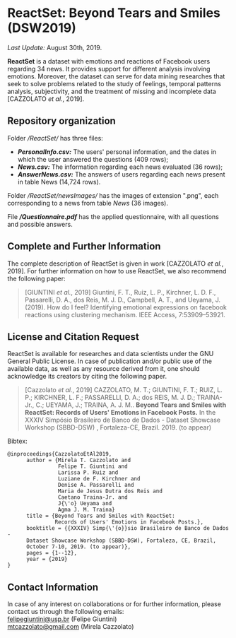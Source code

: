 
# ReactSet: Beyond Tears and Smiles (DSW2019)

*Last Update:* August 30th, 2019.  

**ReactSet** is a dataset with emotions and reactions of Facebook users regarding 34 news. It provides support for different analysis involving emotions. Moreover, the dataset can serve for data mining researches that seek to solve problems related to the study of feelings, temporal patterns analysis, subjectivity, and the treatment of missing and incomplete data [CAZZOLATO *et al.*, 2019].  

## Repository organization

Folder */ReactSet/* has three files:  
- ***PersonalInfo.csv:*** The users' personal information, and the dates in which the user answered the questions (409 rows);  
- ***News.csv:*** The information regarding each news evaluated (36 rows);  
- ***AnswerNews.csv:*** The answers of users regarding each news present in table News (14,724 rows).  

Folder */ReactSet/newsImages/* has the images of extension ".png", each corresponding to a news from table *News* (36 images).  

File ***/Questionnaire.pdf*** has the applied questionnaire, with all questions and possible answers.  

## Complete and Further Information
The complete description of ReactSet is given in work [CAZZOLATO *et al.*, 2019].
For further information on how to use ReactSet, we also recommend the following paper:  

>[GIUNTINI *et al.*, 2019] Giuntini, F. T., Ruiz, L. P., Kirchner, L. D. F., Passarelli, D. A., dos Reis, M. J. D., Campbell, A. T., and Ueyama, J. (2019). How do I feel? Identifying emotional expressions on facebook reactions using clustering mechanism. IEEE Access, 7:53909–53921.  

## License and Citation Request

ReactSet is available for researches and data scientists under the GNU General Public License. In case of publication and/or public use of the available data, as well as any resource derived from it, one should acknowledge its creators by citing the following paper.  

> [Cazzolato *et al.*, 2019] CAZZOLATO, M. T.; GIUNTINI, F. T.; RUIZ, L. P.; KIRCHNER, L. F.; PASSARELLI, D. A.; dos REIS, M. J. D.; TRAINA-Jr., C.; UEYAMA, J.; TRAINA, A. J. M.. **Beyond Tears and Smiles with ReactSet: Records of Users' Emotions in Facebook Posts.** In the XXXIV Simpósio Brasileiro de Banco de Dados - Dataset Showcase Workshop (SBBD-DSW) , Fortaleza-CE, Brazil. 2019. (to appear)  

Bibtex:   
```
@inproceedings{CazzolatoEtAl2019,  
      author = {Mirela T. Cazzolato and  
                Felipe T. Giuntini and  
                Larissa P. Ruiz and  
                Luziane de F. Kirchner and  
                Denise A. Passarelli and  
                Maria de Jesus Dutra dos Reis and  
                Caetano Traina-Jr. and  
                J{\'o} Ueyama and  
                Agma J. M. Traina}  
      title = {Beyond Tears and Smiles with ReactSet:  
               Records of Users' Emotions in Facebook Posts.},  
      booktitle = {{XXXIV} Simp{\'{o}}sio Brasileiro de Banco de Dados -  
      Dataset Showcase Workshop (SBBD-DSW), Fortaleza, CE, Brazil,  
      October 7-10, 2019. (to appear)},  
      pages = {1--12},
      year = {2019}
}
```

## Contact Information

In case of any interest on collaborations or for further information, please contact us through the following emails:  
felipegiuntini@usp.br (Felipe Giuntini)  
mtcazzolato@gmail.com (Mirela Cazzolato)  
